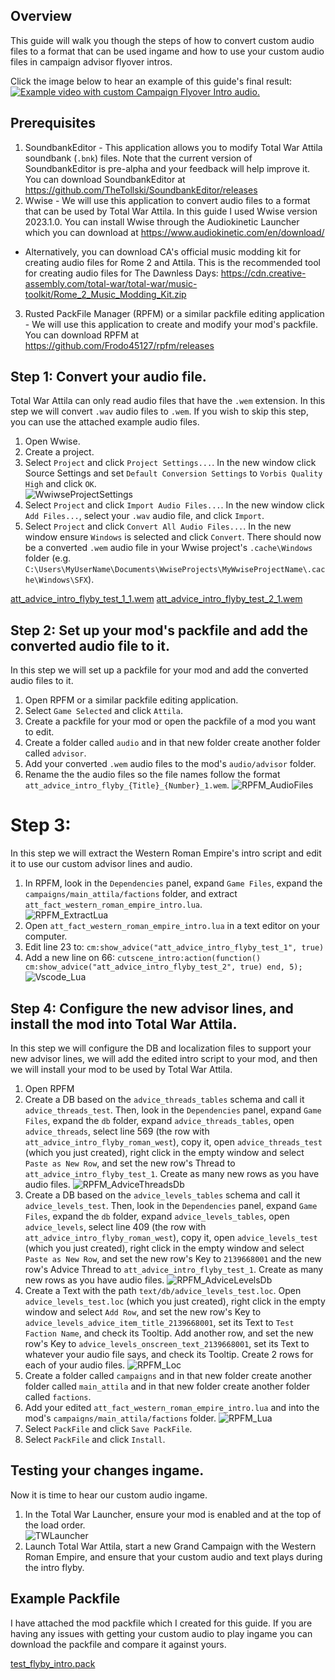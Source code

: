 ﻿## Overview
This guide will walk you though the steps of how to convert custom audio files to a format that can be used ingame and how to use your custom audio files in campaign advisor flyover intros.

Click the image below to hear an example of this guide's final result:  
[![Example video with custom Campaign Flyover Intro audio.](Campaign_Intro_Flyby_Resources/example.png)](Campaign_Intro_Flyby_Resources/example.mp4)


## Prerequisites
1. SoundbankEditor - This application allows you to modify Total War Attila soundbank (`.bnk`) files. Note that the current version of SoundbankEditor is pre-alpha and your feedback will help improve it. You can download SoundbankEditor at https://github.com/TheTollski/SoundbankEditor/releases
2. Wwise - We will use this application to convert audio files to a format that can be used by Total War Attila. In this guide I used Wwise version 2023.1.0. You can install Wwise through the Audiokinetic Launcher which you can download at https://www.audiokinetic.com/en/download/
  * Alternatively, you can download CA's official music modding kit for creating audio files for Rome 2 and Attila. This is the recommended tool for creating audio files for The Dawnless Days: https://cdn.creative-assembly.com/total-war/total-war/music-toolkit/Rome_2_Music_Modding_Kit.zip
3. Rusted PackFile Manager (RPFM) or a similar packfile editing application - We will use this application to create and modify your mod's packfile. You can download RPFM at https://github.com/Frodo45127/rpfm/releases

## Step 1: Convert your audio file.
Total War Attila can only read audio files that have the  `.wem` extension. In this step we will convert `.wav` audio files to `.wem`. If you wish to skip this step, you can use the attached example audio files.

1. Open Wwise.
2. Create a project.
3. Select `Project` and click `Project Settings...`. In the new window click Source Settings and set `Default Conversion Settings` to `Vorbis Quality High` and click `OK`.  
![WwiwseProjectSettings](Campaign_Intro_Flyby_Resources/WwiwseProjectSettings.png)
4.  Select `Project` and click `Import Audio Files...`. In the new window click `Add Files...`, select your `.wav` audio file, and click `Import`.
5. Select `Project` and click `Convert All Audio Files...`. In the new window ensure `Windows` is selected and click `Convert`. There should now be a converted `.wem` audio file in your Wwise project's `.cache\Windows` folder (e.g. `C:\Users\MyUserName\Documents\WwiseProjects\MyWwiseProjectName\.cache\Windows\SFX`).

[att_advice_intro_flyby_test_1_1.wem](Campaign_Intro_Flyby_Resources/att_advice_intro_flyby_test_1_1.wem)
[att_advice_intro_flyby_test_2_1.wem](Campaign_Intro_Flyby_Resources/att_advice_intro_flyby_test_2_1.wem)

## Step 2: Set up your mod's packfile and add the converted audio file to it.
In this step we will set up a packfile for your mod and add the converted audio files to it.

1. Open RPFM or a similar packfile editing application.
2. Select `Game Selected` and click `Attila`.
3. Create a packfile for your mod or open the packfile of a mod you want to edit.
4. Create a folder called `audio` and in that new folder create another folder called `advisor`.
5. Add your converted `.wem` audio files to the mod's `audio/advisor` folder.
6. Rename the the audio files so the file names follow the format `att_advice_intro_flyby_{Title}_{Number}_1.wem`.
![RPFM_AudioFiles](Campaign_Intro_Flyby_Resources/RPFM_AudioFiles.png)

# Step 3:
In this step we will extract the Western Roman Empire's intro script and edit it to use our custom advisor lines and audio.

1. In RPFM, look in the `Dependencies` panel, expand `Game Files`, expand the `campaigns/main_attila/factions` folder, and extract `att_fact_western_roman_empire_intro.lua`.  
![RPFM_ExtractLua](Campaign_Intro_Flyby_Resources/RPFM_ExtractLua.png)
2. Open `att_fact_western_roman_empire_intro.lua` in a text editor on your computer.
3. Edit line 23 to: `cm:show_advice("att_advice_intro_flyby_test_1", true)`
4. Add a new line on 66: `cutscene_intro:action(function() cm:show_advice("att_advice_intro_flyby_test_2", true) end, 5);`
![Vscode_Lua](Campaign_Intro_Flyby_Resources/Vscode_Lua.png)

## Step 4: Configure the new advisor lines, and install the mod into Total War Attila.
In this step we will configure the DB and localization files to support your new advisor lines, we will add the edited intro script to your mod, and then we will install your mod to be used by Total War Attila.

1. Open RPFM
2. Create a DB based on the `advice_threads_tables` schema and call it `advice_threads_test`. Then, look in the `Dependencies` panel, expand `Game Files`, expand the `db` folder, expand `advice_threads_tables`, open `advice_threads`, select line 569 (the row with `att_advice_intro_flyby_roman_west`), copy it, open `advice_threads_test` (which you just created), right click in the empty window and select `Paste as New Row`, and set the new row's Thread to `att_advice_intro_flyby_test_1`. Create as many new rows as you have audio files.
![RPFM_AdviceThreadsDb](Campaign_Intro_Flyby_Resources/RPFM_AdviceThreadsDb.png)
3. Create a DB based on the `advice_levels_tables` schema and call it `advice_levels_test`. Then, look in the `Dependencies` panel, expand `Game Files`, expand the `db` folder, expand `advice_levels_tables`, open `advice_levels`, select line 409 (the row with `att_advice_intro_flyby_roman_west`), copy it, open `advice_levels_test` (which you just created), right click in the empty window and select `Paste as New Row`, and set the new row's Key to `2139668001` and the new row's Advice Thread to `att_advice_intro_flyby_test_1`. Create as many new rows as you have audio files.
![RPFM_AdviceLevelsDb](Campaign_Intro_Flyby_Resources/RPFM_AdviceLevelsDb.png)
4. Create a Text with the path `text/db/advice_levels_test.loc`. Open `advice_levels_test.loc` (which you just created), right click in the empty window and select `Add Row`, and set the new row's Key to `advice_levels_advice_item_title_2139668001`, set its Text to `Test Faction Name`, and check its Tooltip. Add another row, and set the new row's Key to `advice_levels_onscreen_text_2139668001`, set its Text to whatever your audio file says, and check its Tooltip. Create 2 rows for each of your audio files.
![RPFM_Loc](Campaign_Intro_Flyby_Resources/RPFM_Loc.png)
5. Create a folder called `campaigns` and in that new folder create another folder called `main_attila` and in that new folder create another folder called `factions`.
6. Add your edited `att_fact_western_roman_empire_intro.lua` and into the mod's `campaigns/main_attila/factions` folder.
![RPFM_Lua](Campaign_Intro_Flyby_Resources/RPFM_Lua.png)
7. Select `PackFile` and click `Save PackFile`.
8. Select `PackFile` and click `Install`.

## Testing your changes ingame.
Now it is time to hear our custom audio ingame.

1. In the Total War Launcher, ensure your mod is enabled and at the top of the load order.  
![TWLauncher](Campaign_Intro_Flyby_Resources/TWLauncher.png)
2. Launch Total War Attila, start a new Grand Campaign with the Western Roman Empire, and ensure that your custom audio and text plays during the intro flyby.

## Example Packfile

I have attached the mod packfile which I created for this guide. If you are having any issues with getting your custom audio to play ingame you can download the packfile and compare it against yours.

[test_flyby_intro.pack](Campaign_Intro_Flyby_Resources/test_flyby_intro.pack)